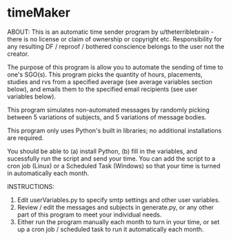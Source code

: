 # timeMaker
ABOUT:
 This is an automatic time sender program by u/theterriblebrain - there is no license or
 claim of ownership or copyright etc. Responsibility for any resulting DF / reproof / bothered
 conscience belongs to the user not the creator.

 The purpose of this program is allow you to automate the sending of time to one's SGO(s).
 This program picks the quantity of hours, placements, studies and rvs from a specified
 average (see average variables section below), and emails them to the specified email
 recipients (see user variables below).

 This program simulates non-automated messages by randomly picking between 5 variations
 of subjects, and 5 variations of message bodies.

 This program only uses Python's built in libraries; no additional installations are required.

 You should be able to (a) install Python, (b) fill in the variables, and sucessfully run
 the script and send your time. You can add the script to a cron job (Linux) or a Scheduled
 Task (Windows) so that your time is turned in automatically each month.

INSTRUCTIONS:
 1. Edit userVariables.py to specify smtp settings and other user variables.
 2. Review / edit the messages and subjects in generate.py, or any other part of this program
    to meet your individual needs.
 3. Either run the program manually each month to turn in your time, or set up
    a cron job / scheduled task to run it automatically each month.
